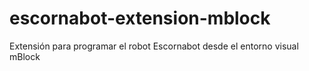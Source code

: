 # escornabot-extension-mblock
Extensión  para programar el robot Escornabot  desde el entorno visual  mBlock
